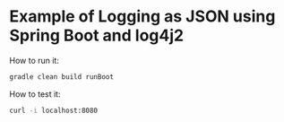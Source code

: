 # Example of Logging as JSON using Spring Boot and log4j2

How to run it: 

```bash
gradle clean build runBoot
```

How to test it: 
```bash
curl -i localhost:8080 
```
